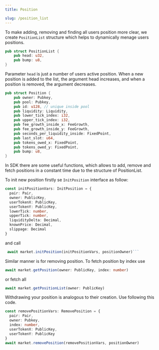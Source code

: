 ```yaml
---
title: Position

slug: /position_list
---
```


To make adding, removing and finding all users position more clear, we create `PositionList` structure which helps to dynamically menage users positions.

```rust
pub struct PositionList {
    pub head: u32,
    pub bump: u8,
}
```

Parameter `head` is just a number of users active position. When a new position is added to the list, the argument head increases, and when a position is removed, the argument decreases.

```rust
pub struct Position {
    pub owner: Pubkey,
    pub pool: Pubkey,
    pub id: u128, // unique inside pool
    pub liquidity: Liquidity,
    pub lower_tick_index: i32,
    pub upper_tick_index: i32,
    pub fee_growth_inside_x: FeeGrowth,
    pub fee_growth_inside_y: FeeGrowth,
    pub seconds_per_liquidity_inside: FixedPoint,
    pub last_slot: u64,
    pub tokens_owed_x: FixedPoint,
    pub tokens_owed_y: FixedPoint,
    pub bump: u8,
}
```

In SDK there are some useful functions, which allows to add, remove and fetch positions in a constant time due to the structure of PositionList.

To init new position firstly se `InitPosition` interface as follow:

```ts
const initPositionVars: InitPosition = {
  pair: Pair,
  owner: PublicKey,
  userTokenX: PublicKey,
  userTokenY: PublicKey,
  lowerTick: number,
  upperTick: number,
  liquidityDelta: Decimal,
  knownPrice: Decimal,
  slippage: Decimal
}
```

and call

````ts
 await market.initPosition(initPositionVars, positionOwner)```
````

Similar manner is for removing position.
To fetch position by index use

```ts
await market.getPosition(owner: PublicKey, index: number)
```

or fetch all

```ts
await market.getPositionList(owner: PublicKey)
```

Withdrawing your position is analogous to their creation. Use following this code.

```ts
const removePositionVars: RemovePosition = {
  pair: Pair,
  owner: Pubkey,
  index: number,
  userTokenX: PublicKey,
  userTokenY: PublicKey
}
await market.removePosition(removePositionVars, positionOwner)
```
